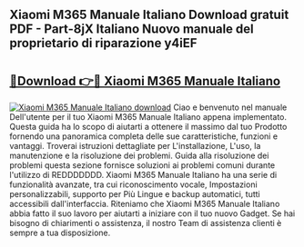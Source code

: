 ## Xiaomi M365 Manuale Italiano Download gratuit PDF - Part-8jX Italiano Nuovo manuale del proprietario di riparazione y4iEF

# <h2><a href="http://dfe88u.blite.top/?on=Xiaomi+M365+Manuale+Italiano">🔗Download 👉🔴 Xiaomi M365 Manuale Italiano</a></h2>

[![Xiaomi M365 Manuale Italiano download](https://i.imgur.com/lujVjoI.png)](http://dfe88u.blite.top/?on=Xiaomi+M365+Manuale+Italiano)
Ciao e benvenuto nel manuale Dell'utente per il tuo Xiaomi M365 Manuale Italiano appena implementato. Questa guida ha lo scopo di aiutarti a ottenere il massimo dal tuo Prodotto fornendo una panoramica completa delle sue caratteristiche, funzioni e vantaggi. Troverai istruzioni dettagliate per L'installazione, L'uso, la manutenzione e la risoluzione dei problemi. Guida alla risoluzione dei problemi questa sezione fornisce soluzioni ai problemi comuni durante l'utilizzo di REDDDDDDD. Xiaomi M365 Manuale Italiano ha una serie di funzionalità avanzate, tra cui riconoscimento vocale, Impostazioni personalizzabili, supporto per Più Lingue e backup automatici, tutti accessibili dall'interfaccia. Riteniamo che Xiaomi M365 Manuale Italiano abbia fatto il suo lavoro per aiutarti a iniziare con il tuo nuovo Gadget. Se hai bisogno di chiarimenti o assistenza, il nostro Team di assistenza clienti è sempre a tua disposizione.
